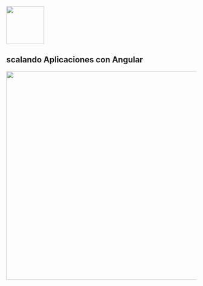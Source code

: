 <img src="https://res.cloudinary.com/boolean-spa/image/upload/v1591158800/logo_vayedu.svg" width=100> 

## scalando Aplicaciones con Angular

<img src="https://cdn.statically.io/gh/booleancl/boolean-core/24dade94/src/img/draws/draw_angular.png" width=552 align="center"> 